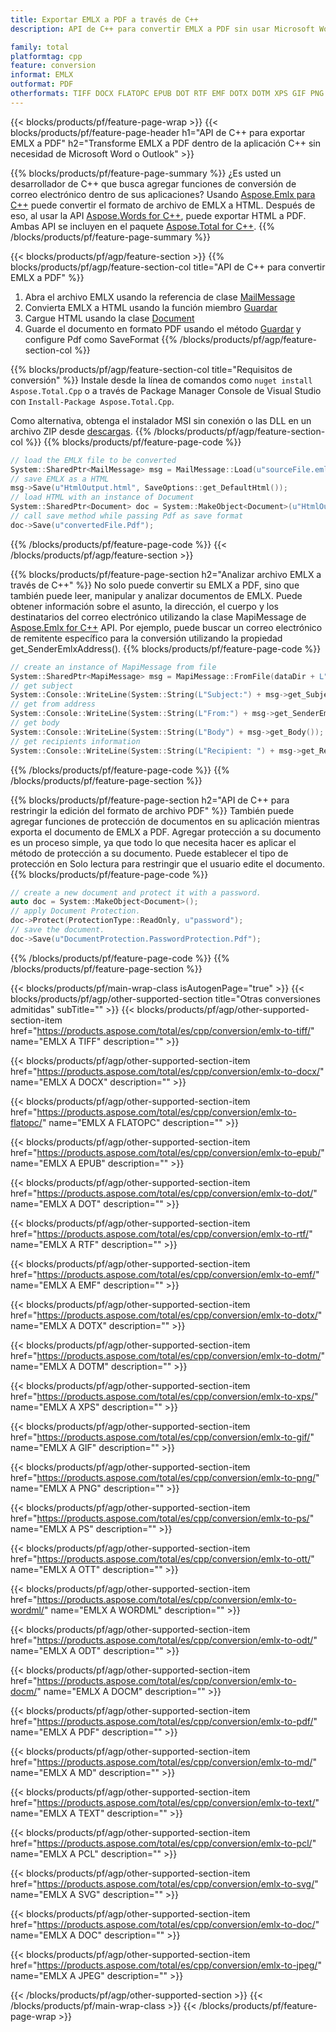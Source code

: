 ```yaml
---
title: Exportar EMLX a PDF a través de C++
description: API de C++ para convertir EMLX a PDF sin usar Microsoft Word o Outlook

family: total
platformtag: cpp
feature: conversion
informat: EMLX
outformat: PDF
otherformats: TIFF DOCX FLATOPC EPUB DOT RTF EMF DOTX DOTM XPS GIF PNG PS OTT WORDML ODT DOCM BMP MD TEXT PCL SVG DOC JPEG
---
```

{{< blocks/products/pf/feature-page-wrap >}}
{{< blocks/products/pf/feature-page-header h1="API de C++ para exportar EMLX a PDF" h2="Transforme EMLX a PDF dentro de la aplicación C++ sin necesidad de Microsoft Word o Outlook" >}}

{{% blocks/products/pf/feature-page-summary %}}
¿Es usted un desarrollador de C++ que busca agregar funciones de conversión de correo electrónico dentro de sus aplicaciones? Usando [Aspose.Emlx para C++](https://products.aspose.com/emlx/cpp/) puede convertir el formato de archivo de EMLX a HTML. Después de eso, al usar la API [Aspose.Words for C++](https://products.aspose.com/words/cpp/), puede exportar HTML a PDF. Ambas API se incluyen en el paquete [Aspose.Total for C++](https://products.aspose.com/total/cpp/). 
{{% /blocks/products/pf/feature-page-summary  %}}

{{< blocks/products/pf/agp/feature-section >}}
{{% blocks/products/pf/agp/feature-section-col title="API de C++ para convertir EMLX a PDF" %}}
1. Abra el archivo EMLX usando la referencia de clase [MailMessage](https://reference.aspose.com/emlx/cpp/class/aspose.emlx.mail_message)
2. Convierta EMLX a HTML usando la función miembro [Guardar](https://reference.aspose.com/emlx/cpp/class/aspose.emlx.mail_message#a7e7c6b50c8db5a8bcc6934db02b4a786)
3. Cargue HTML usando la clase [Document](https://reference.aspose.com/words/cpp/class/aspose.words.document)
4. Guarde el documento en formato PDF usando el método [Guardar](https://reference.aspose.com/words/cpp/class/aspose.words.document#save_string_saveformat) y configure Pdf como SaveFormat
{{% /blocks/products/pf/agp/feature-section-col %}}

{{% blocks/products/pf/agp/feature-section-col title="Requisitos de conversión" %}}
Instale desde la línea de comandos como ```nuget install Aspose.Total.Cpp``` o a través de Package Manager Console de Visual Studio con ```Install-Package Aspose.Total.Cpp```.

Como alternativa, obtenga el instalador MSI sin conexión o las DLL en un archivo ZIP desde [descargas](https://downloads.aspose.com/total/cpp).
{{% /blocks/products/pf/agp/feature-section-col %}}
{{% blocks/products/pf/feature-page-code %}}

```cpp
// load the EMLX file to be converted
System::SharedPtr<MailMessage> msg = MailMessage::Load(u"sourceFile.emlx");
// save EMLX as a HTML 
msg->Save(u"HtmlOutput.html", SaveOptions::get_DefaultHtml());  
// load HTML with an instance of Document
System::SharedPtr<Document> doc = System::MakeObject<Document>(u"HtmlOutput.html");
// call save method while passing Pdf as save format
doc->Save(u"convertedFile.Pdf");
```


{{% /blocks/products/pf/feature-page-code %}}
{{< /blocks/products/pf/agp/feature-section >}}

{{% blocks/products/pf/feature-page-section  h2="Analizar archivo EMLX a través de C++" %}}
No solo puede convertir su EMLX a PDF, sino que también puede leer, manipular y analizar documentos de EMLX. Puede obtener información sobre el asunto, la dirección, el cuerpo y los destinatarios del correo electrónico utilizando la clase MapiMessage de [Aspose.Emlx for C++](https://products.aspose.com/emlx/cpp/) API. Por ejemplo, puede buscar un correo electrónico de remitente específico para la conversión utilizando la propiedad get_SenderEmlxAddress().
{{% blocks/products/pf/feature-page-code %}}

```cpp
// create an instance of MapiMessage from file
System::SharedPtr<MapiMessage> msg = MapiMessage::FromFile(dataDir + L"message.emlx");
// get subject
System::Console::WriteLine(System::String(L"Subject:") + msg->get_Subject());
// get from address
System::Console::WriteLine(System::String(L"From:") + msg->get_SenderEmlxAddress());
// get body
System::Console::WriteLine(System::String(L"Body") + msg->get_Body());
// get recipients information
System::Console::WriteLine(System::String(L"Recipient: ") + msg->get_Recipients());
```

{{% /blocks/products/pf/feature-page-code  %}}
{{% /blocks/products/pf/feature-page-section %}}

{{% blocks/products/pf/feature-page-section  h2="API de C++ para restringir la edición del formato de archivo PDF" %}}
También puede agregar funciones de protección de documentos en su aplicación mientras exporta el documento de EMLX a PDF. Agregar protección a su documento es un proceso simple, ya que todo lo que necesita hacer es aplicar el método de protección a su documento. Puede establecer el tipo de protección en Solo lectura para restringir que el usuario edite el documento.
{{% blocks/products/pf/feature-page-code %}}

```cpp
// create a new document and protect it with a password.
auto doc = System::MakeObject<Document>();
// apply Document Protection.
doc->Protect(ProtectionType::ReadOnly, u"password");
// save the document.
doc->Save(u"DocumentProtection.PasswordProtection.Pdf");
```

{{% /blocks/products/pf/feature-page-code  %}}
{{% /blocks/products/pf/feature-page-section %}}

{{< blocks/products/pf/main-wrap-class isAutogenPage="true" >}}
{{< blocks/products/pf/agp/other-supported-section title="Otras conversiones admitidas" subTitle="" >}}
{{< blocks/products/pf/agp/other-supported-section-item href="https://products.aspose.com/total/es/cpp/conversion/emlx-to-tiff/" name="EMLX A TIFF" description="" >}}

{{< blocks/products/pf/agp/other-supported-section-item href="https://products.aspose.com/total/es/cpp/conversion/emlx-to-docx/" name="EMLX A DOCX" description="" >}}

{{< blocks/products/pf/agp/other-supported-section-item href="https://products.aspose.com/total/es/cpp/conversion/emlx-to-flatopc/" name="EMLX A FLATOPC" description="" >}}

{{< blocks/products/pf/agp/other-supported-section-item href="https://products.aspose.com/total/es/cpp/conversion/emlx-to-epub/" name="EMLX A EPUB" description="" >}}

{{< blocks/products/pf/agp/other-supported-section-item href="https://products.aspose.com/total/es/cpp/conversion/emlx-to-dot/" name="EMLX A DOT" description="" >}}

{{< blocks/products/pf/agp/other-supported-section-item href="https://products.aspose.com/total/es/cpp/conversion/emlx-to-rtf/" name="EMLX A RTF" description="" >}}

{{< blocks/products/pf/agp/other-supported-section-item href="https://products.aspose.com/total/es/cpp/conversion/emlx-to-emf/" name="EMLX A EMF" description="" >}}

{{< blocks/products/pf/agp/other-supported-section-item href="https://products.aspose.com/total/es/cpp/conversion/emlx-to-dotx/" name="EMLX A DOTX" description="" >}}

{{< blocks/products/pf/agp/other-supported-section-item href="https://products.aspose.com/total/es/cpp/conversion/emlx-to-dotm/" name="EMLX A DOTM" description="" >}}

{{< blocks/products/pf/agp/other-supported-section-item href="https://products.aspose.com/total/es/cpp/conversion/emlx-to-xps/" name="EMLX A XPS" description="" >}}

{{< blocks/products/pf/agp/other-supported-section-item href="https://products.aspose.com/total/es/cpp/conversion/emlx-to-gif/" name="EMLX A GIF" description="" >}}

{{< blocks/products/pf/agp/other-supported-section-item href="https://products.aspose.com/total/es/cpp/conversion/emlx-to-png/" name="EMLX A PNG" description="" >}}

{{< blocks/products/pf/agp/other-supported-section-item href="https://products.aspose.com/total/es/cpp/conversion/emlx-to-ps/" name="EMLX A PS" description="" >}}

{{< blocks/products/pf/agp/other-supported-section-item href="https://products.aspose.com/total/es/cpp/conversion/emlx-to-ott/" name="EMLX A OTT" description="" >}}

{{< blocks/products/pf/agp/other-supported-section-item href="https://products.aspose.com/total/es/cpp/conversion/emlx-to-wordml/" name="EMLX A WORDML" description="" >}}

{{< blocks/products/pf/agp/other-supported-section-item href="https://products.aspose.com/total/es/cpp/conversion/emlx-to-odt/" name="EMLX A ODT" description="" >}}

{{< blocks/products/pf/agp/other-supported-section-item href="https://products.aspose.com/total/es/cpp/conversion/emlx-to-docm/" name="EMLX A DOCM" description="" >}}

{{< blocks/products/pf/agp/other-supported-section-item href="https://products.aspose.com/total/es/cpp/conversion/emlx-to-pdf/" name="EMLX A PDF" description="" >}}

{{< blocks/products/pf/agp/other-supported-section-item href="https://products.aspose.com/total/es/cpp/conversion/emlx-to-md/" name="EMLX A MD" description="" >}}

{{< blocks/products/pf/agp/other-supported-section-item href="https://products.aspose.com/total/es/cpp/conversion/emlx-to-text/" name="EMLX A TEXT" description="" >}}

{{< blocks/products/pf/agp/other-supported-section-item href="https://products.aspose.com/total/es/cpp/conversion/emlx-to-pcl/" name="EMLX A PCL" description="" >}}

{{< blocks/products/pf/agp/other-supported-section-item href="https://products.aspose.com/total/es/cpp/conversion/emlx-to-svg/" name="EMLX A SVG" description="" >}}

{{< blocks/products/pf/agp/other-supported-section-item href="https://products.aspose.com/total/es/cpp/conversion/emlx-to-doc/" name="EMLX A DOC" description="" >}}

{{< blocks/products/pf/agp/other-supported-section-item href="https://products.aspose.com/total/es/cpp/conversion/emlx-to-jpeg/" name="EMLX A JPEG" description="" >}}


{{< /blocks/products/pf/agp/other-supported-section >}}
{{< /blocks/products/pf/main-wrap-class >}}
{{< /blocks/products/pf/feature-page-wrap >}}